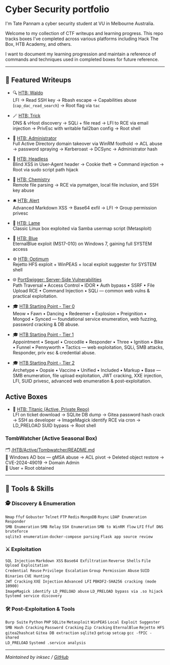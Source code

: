 
# Cyber Security portfolio
I'm Tate Pannam a cyber security student at VU in Melbourne Australia.

Welcome to my collection of CTF writeups and learning progress. This repo tracks boxes I've completed across various platforms including Hack The Box, HTB Academy, and others.

I want to document my learning progression and maintain a reference of commands and techniques used in completed boxes for future reference.

---

## 🚩 Featured Writeups

- 🔍 [HTB: Waldo](https://github.com/inkedqt/ctf-writeups/tree/main/HTB/Retired/Waldo)  
  LFI → Read SSH key → Rbash escape → Capabilities abuse (`cap_dac_read_search`) → Root flag via `tac`

- 🪄 [HTB: Trick](https://github.com/inkedqt/ctf-writeups/tree/main/HTB/Retired/Trick)  
  DNS & vHost discovery → SQLi + file read → LFI to RCE via email injection → PrivEsc with writable fail2ban config → Root shell

- 🏰 [HTB: Administrator](https://github.com/inkedqt/ctf-writeups/tree/main/HTB/Retired/Administrator)  
  Full Active Directory domain takeover via WinRM foothold → ACL abuse → password spraying → Kerberoast → DCSync → Administrator hash  

- 🧠 [HTB: Headless](https://github.com/inkedqt/ctf-writeups/tree/main/HTB/Retired/headless)  
  Blind XSS in User-Agent header → Cookie theft → Command injection → Root via sudo script path hijack

- 🧪 [HTB: Chemistry](https://github.com/inkedqt/ctf-writeups/tree/main/HTB/Retired/chemistry)  
  Remote file parsing → RCE via pymatgen, local file inclusion, and SSH key abuse

- 🛎️ [HTB: Alert](https://github.com/inkedqt/ctf-writeups/tree/main/HTB/Retired/alert)  
  Advanced Markdown XSS → Base64 exfil → LFI → Group permission privesc

- 🧱 [HTB: Lame](https://github.com/inkedqt/ctf-writeups/tree/main/HTB/Retired/Lame)  
  Classic Linux box exploited via Samba usermap script (Metasploit)

- 💙 [HTB: Blue](https://github.com/inkedqt/ctf-writeups/tree/main/HTB/Retired/Blue)  
  EternalBlue exploit (MS17-010) on Windows 7, gaining full SYSTEM access

- ⚙️ [HTB: Optimum](https://github.com/inkedqt/ctf-writeups/tree/main/HTB/Retired/Optimum)  
  Rejetto HFS exploit + WinPEAS + local exploit suggester for SYSTEM shell

- 🌐 [PortSwigger: Server-Side Vulnerabilities](https://github.com/inkedqt/ctf-writeups/tree/main/Other/PortSwigger-Labs/ServerSideVulns)  
  Path Traversal • Access Control • IDOR • Auth bypass • SSRF • File Upload RCE • Command Injection • SQLi — common web vulns & practical exploitation.

- 🎓 [HTB Starting Point - Tier 0](https://github.com/inkedqt/ctf-writeups/tree/main/HTB/StartingPoint/Tier0)  
  Meow • Fawn • Dancing • Redeemer • Explosion • Preignition • Mongod • Synced — foundational service enumeration, web fuzzing, password cracking & DB abuse.

- 🎓 [HTB Starting Point - Tier 1](https://github.com/inkedqt/ctf-writeups/tree/main/HTB/StartingPoint/Tier1)  
  Appointment • Sequel • Crocodile • Responder • Three • Ignition • Bike • Funnel • Pennyworth • Tactics — web exploitation, SQLi, SMB attacks, Responder, priv esc & credential abuse.

- 🎓 [HTB Starting Point - Tier 2](https://github.com/inkedqt/ctf-writeups/tree/main/HTB/StartingPoint/Tier2)  
  Archetype • Oopsie • Vaccine • Unified • Included • Markup • Base — SMB enumeration, file upload exploitation, JWT cracking, XXE injection, LFI, SUID privesc, advanced web enumeration & post-exploitation.

## Active Boxes
- 🚢 [HTB: Titanic (Active, Private Repo)](https://github.com/inkedqt/ctf-active/tree/main/HTB/Active/Titanic)  
  LFI on ticket download → SQLite DB dump → Gitea password hash crack → SSH as developer → ImageMagick identify RCE via cron → LD_PRELOAD SUID bypass → Root shell

### TombWatcher (Active Seasonal Box)

🗂️ [/HTB/Active/Tombwatcher/README.md](https://github.com/inkedqt/ctf-active/tree/main/HTB/Active/Tombwalker)  
📝 Windows AD box — gMSA abuse → ACL pivot → Deleted object restore → CVE-2024-49019 → Domain Admin  
🏅 User + Root obtained

---

## 🧰 Tools & Skills

### 🕵️ Discovery & Enumeration
`Nmap` `ffuf` `Gobuster` `Telnet` `FTP` `Redis` `MongoDB` `Rsync` `LDAP Enumeration` `Responder`  
`SMB Enumeration` `SMB Relay` `SSH Enumeration` `SMB to WinRM flow` `LFI` `ffuf DNS bruteforce`  
`sqlite3 enumeration` `docker-compose parsing` `Flask app source review`

### ⚔️ Exploitation
`SQL Injection` `Markdown XSS` `Base64 Exfiltration` `Reverse Shells` `File Upload Exploitation`  
`Credential Reuse` `Privilege Escalation` `Group Permission Abuse` `SUID Binaries` `CVE Hunting`  
`JWT Cracking` `XXE Injection` `Advanced LFI` `PBKDF2-SHA256 cracking (mode 10900)`  
`ImageMagick identify LD_PRELOAD abuse` `LD_PRELOAD bypass via .so hijack` `Systemd service discovery`

### 🛠️ Post-Exploitation & Tools
`Burp Suite` `Python` `PHP` `SQLite` `Metasploit` `WinPEAS` `Local Exploit Suggester`  
`SMB Hash Cracking` `Password Cracking` `Zip Cracking` `EternalBlue` `Rejetto HFS`  
`gitea2hashcat` `Gitea DB extraction` `sqlite3` `getcap` `setcap` `gcc -fPIC -shared`  
`LD_PRELOAD` `Systemd .service analysis`

---

*Maintained by inksec / [GitHub](https://github.com/inkedqt)*
